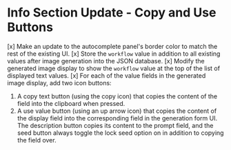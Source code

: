 # Info Section Update - Copy and Use Buttons
[x] Make an update to the autocomplete panel's border color to match the rest of the existing UI.
[x] Store the `workflow` value in addition to all existing values after image generation into the JSON database.
[x] Modify the generated image display to show the `workflow` value at the top of the list of displayed text values.
[x] For each of the value fields in the generated image display, add two icon buttons:
1. A copy text button (using the copy icon) that copies the content of the field into the clipboard when pressed.
2. A use value button (using an up arrow icon) that copies the content of the display field into the corresponding field in the generation form UI. The description button copies its content to the prompt field, and the seed button always toggle the lock seed option on in addition to copying the field over.